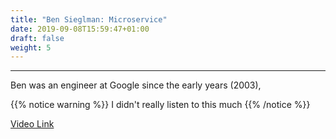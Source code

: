 ```yaml
---
title: "Ben Sieglman: Microservice"
date: 2019-09-08T15:59:47+01:00
draft: false
weight: 5
---
```


---

Ben was an engineer at Google since the early years (2003),

{{% notice warning %}}
I didn't really listen to this much
{{% /notice %}}

[Video Link](https://www.infoq.com/presentations/google-lessons-microservices/?itm_source=infoq&itm_medium=QCon_EarlyAccessVideos&itm_campaign=QConLondon2019)
